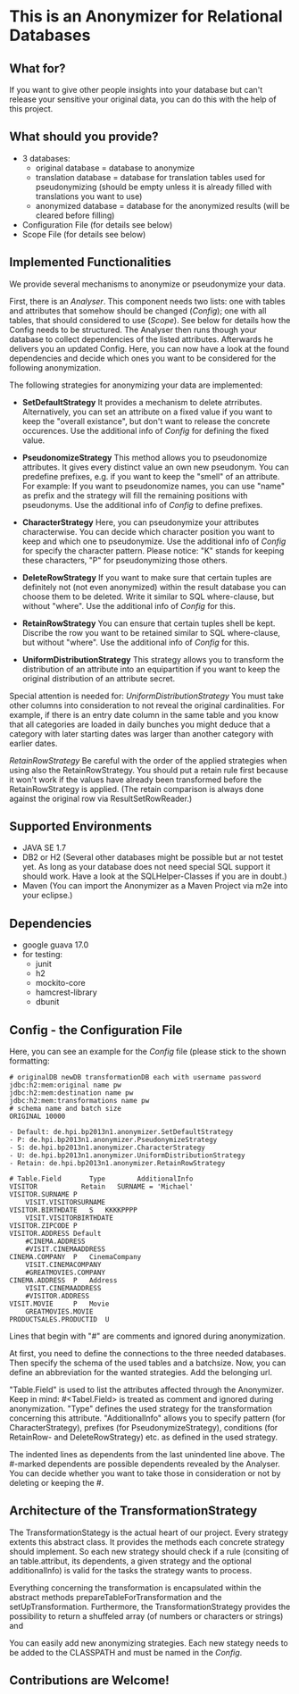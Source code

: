 
This is an Anonymizer for Relational Databases
==============================================

What for?
---------
If you want to give other people insights into your database but can't release your sensitive your original data, you can do this with the help of this project.


What should you provide?
------------------------
* 3 databases:
    + original database = database to anonymize
    + translation database = database for translation tables used for pseudonymizing (should be empty unless it is already filled with translations you want to use)
    + anonymized database = database for the anonymized results (will be cleared before filling)
* Configuration File (for details see below)
* Scope File (for details see below)
 

Implemented Functionalities
---------------------------
We provide several mechanisms to anonymize or pseudonymize your data.

First, there is an *Analyser*. This component needs two lists: one with tables and attributes that somehow should be changed (*Config*); one with all tables, that should considered to use (*Scope*). See below for details how the Config needs to be structured. The Analyser then runs though your database to collect dependencies of the listed attributes. Afterwards he delivers you an updated Config. Here, you can now have a look at the found dependencies and decide which ones you want to be considered for the following anonymization. 

The following strategies for anonymizing your data are implemented:
* __SetDefaultStrategy__
    It provides a mechanism to delete atrributes. Alternatively, you can set an attribute on a fixed value if you want to keep the "overall existance", but don't want to release the concrete occurences. Use the additional info of *Config* for defining the fixed value.

* __PseudonomizeStrategy__
    This method allows you to pseudonomize attributes. It gives every distinct value an own new pseudonym.  You can predefine prefixes, e.g. if you want to keep the "smell" of an attribute. For example: If you want to pseudonomize names, you can use "name" as prefix and the strategy will fill the remaining positions with pseudonyms. Use the additional info of *Config* to define prefixes.

* __CharacterStrategy__
    Here, you can pseudonymize your attributes characterwise. You can decide which character position you want to keep and which one to pseudonymize. Use the additional info of *Config* for specify the character pattern. Please notice: "K" stands for keeping these characters, "P" for pseudonymizing those others.
    
* __DeleteRowStrategy__
    If you want to make sure that certain tuples are definitely not (not even anonymized) within the result database you can choose them to be deleted. Write it similar to SQL where-clause, but without "where". Use the additional info of *Config* for this.

* __RetainRowStrategy__
    You can ensure that certain tuples shell be kept. Discribe the row you want to be retained similar to SQL where-clause, but without "where". Use the additional info of *Config* for this.

* __UniformDistributionStrategy__
    This strategy allows you to transform the distribution of an attribute into an equipartition if you want to keep the original distribution of an attribute secret.

Special attention is needed for:
*UniformDistributionStrategy*
You must take other columns into consideration to not reveal the original cardinalities. For example, if there is an entry date column in the same table and you know that all categories are loaded in daily bunches you might deduce that a category with later starting dates was larger than another category with earlier dates.

*RetainRowStrategy*
Be careful with the order of the applied strategies when using also the RetainRowStrategy. You should put a retain rule first because it won't work if the values have already been transformed before the RetainRowStrategy is applied. (The retain comparison is always done against the original row via ResultSetRowReader.)


Supported Environments
----------------------
* JAVA SE 1.7
* DB2 or H2 (Several other databases might be possible but ar not testet yet. As long as your database does not need special SQL support it should work. Have a look at the SQLHelper-Classes if you are in doubt.)
* Maven (You can import the Anonymizer as a Maven Project via m2e into your eclipse.)


Dependencies
------------
* google guava 17.0
* for testing:
    + junit
    + h2
    + mockito-core
    + hamcrest-library
    + dbunit


Config - the Configuration File
-------------------------------
Here, you can see an example for the *Config* file (please stick to the shown formatting:

    # originalDB newDB transformationDB each with username password
    jdbc:h2:mem:original name pw
    jdbc:h2:mem:destination name pw
    jdbc:h2:mem:transformations name pw
    # schema name and batch size
    ORIGINAL 10000
    
    - Default: de.hpi.bp2013n1.anonymizer.SetDefaultStrategy
    - P: de.hpi.bp2013n1.anonymizer.PseudonymizeStrategy
    - S: de.hpi.bp2013n1.anonymizer.CharacterStrategy
    - U: de.hpi.bp2013n1.anonymizer.UniformDistributionStrategy
    - Retain: de.hpi.bp2013n1.anonymizer.RetainRowStrategy
    
    # Table.Field		Type		AdditionalInfo
    VISITOR           Retain   SURNAME = 'Michael'
    VISITOR.SURNAME	P
        VISIT.VISITORSURNAME
    VISITOR.BIRTHDATE	S	KKKKPPPP
        VISIT.VISITORBIRTHDATE
    VISITOR.ZIPCODE	P
    VISITOR.ADDRESS	Default
        #CINEMA.ADDRESS
        #VISIT.CINEMAADDRESS
    CINEMA.COMPANY	P	CinemaCompany
        VISIT.CINEMACOMPANY
        #GREATMOVIES.COMPANY
    CINEMA.ADDRESS	P	Address
        VISIT.CINEMAADDRESS
        #VISITOR.ADDRESS
    VISIT.MOVIE	    P	Movie
        GREATMOVIES.MOVIE
    PRODUCTSALES.PRODUCTID	U

Lines that begin with "#" are comments and ignored during anonymization.

At first, you need to define the connections to the three needed databases.
Then specify the schema of the used tables and a batchsize.
Now, you can define an abbreviation for the wanted strategies. Add the belonging url.

"Table.Field" is used to list the attributes affected through the Anonymizer. Keep in mind: #<Tabel.Field> is treated as comment and ignored during anonymization.
"Type" defines the used strategy for the transformation concerning this attribute.
"AdditionalInfo" allows you to specify pattern (for CharacterStrategy), prefixes (for PseudonymizeStrategy), conditions (for RetainRow- and DeleteRowStrategy) etc. as defined in the used strategy.

The indented lines as dependents from the last unindented line above. The #-marked dependents are possible dependents revealed by the Analyser. You can decide whether you want to take those in consideration or not by deleting or keeping the #.


Architecture of the TransformationStrategy
------------------------------------------
The TransformationStategy is the actual heart of our project. Every strategy extents this abstract class. It provides the methods each concrete strategy should implement. So each new strategy should check if a rule (consiting of an table.attribut, its dependents, a given strategy and the optional additionalInfo) is valid for the tasks the strategy wants to process.

Everything concerning the transformation is encapsulated within the abstract methods prepareTableForTransformation and the setUpTransformation.
Furthermore, the TransformationStrategy provides the possibility to return a shuffeled array (of numbers or characters or strings) and 

You can easily add new anonymizing strategies. Each new stategy needs to be added to the CLASSPATH and must be named in the *Config*.    



**Contributions are Welcome!**
------------------------------

